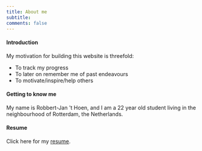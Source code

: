 ```yaml
---
title: About me
subtitle:
comments: false
---
```


#### Introduction

My motivation for building this website is threefold:

- To track my progress
- To later on remember me of past endeavours
- To motivate/inspire/help others   

#### Getting to know me

My name is Robbert-Jan 't Hoen, and I am a 22 year old student living in the neighbourhood of Rotterdam, the Netherlands.   


#### Resume

Click here for my <a href="https://drive.google.com/open?id=0ByAqaAE8VwZ5V1hvaThqS3hrVk0" >resume</a>.

